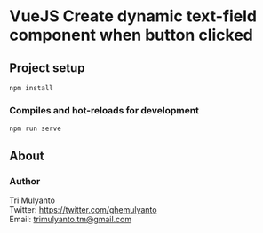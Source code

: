 # VueJS Create dynamic text-field component when button clicked

## Project setup
```
npm install
```
### Compiles and hot-reloads for development
```
npm run serve
```
## About
### Author

Tri Mulyanto  
Twitter: https://twitter.com/ghemulyanto    
Email: trimulyanto.tm@gmail.com  

